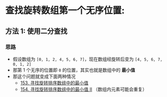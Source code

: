 

# 查找旋转数组第一个无序位置: 

## 方法 1: 使用二分查找

### 思路

* 假设数组为 `[0, 1, 2, 4, 5, 6, 7]`，现在数组经旋转后变为 `[4, 5, 6, 7, 0, 1, 2]`
* 那第 1 个无序的位置即 `0` 的位置，其实也就是数组中的 **最小值**
* 那这个问题就变成下面两种情况
    * [153. 寻找旋转排序数组中的最小值](153-find-minimum-in-rotated-sorted-array.md) 
    * [154. 寻找旋转排序数组中的最小值 II](154-find-minimum-in-rotated-sorted-array-ii.md) （数组内元素可能会重复）

